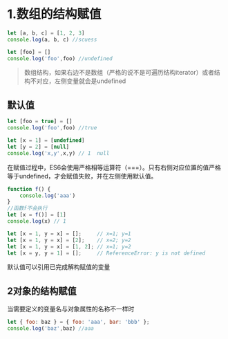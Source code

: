 # 1.数组的结构赋值

```javascript
let [a, b, c] = [1, 2, 3]
console.log(a, b, c) //scuess

let [foo] = []
console.log('foo',foo) //undefined
```

>数组结构，如果右边不是数组（严格的说不是可遍历结构iterator）或者结构不对应，左侧变量就会是undefined

## 默认值

```javascript
let [foo = true] = []
console.log('foo',foo) //true

let [x = 1] = [undefined]
let [y = 2] = [null]
console.log('x,y',x,y) // 1  null
```

在赋值过程中，ES6会使用严格相等运算符（===）。只有右侧对应位置的值严格等于undefined，才会赋值失败，并在左侧使用默认值。

```javascript
function f() {
    console.log('aaa')
}
//函数f不会执行
let [x = f()] = [1]
console.log(x) // 1
```

```javascript
let [x = 1, y = x] = [];     // x=1; y=1
let [x = 1, y = x] = [2];    // x=2; y=2
let [x = 1, y = x] = [1, 2]; // x=1; y=2
let [x = y, y = 1] = [];     // ReferenceError: y is not defined
```

默认值可以引用已完成解构赋值的变量

## 2对象的结构赋值

当需要定义的变量名与对象属性的名称不一样时

```javascript
let { foo: baz } = { foo: 'aaa', bar: 'bbb' };
console.log('baz',baz) //aaa
```













